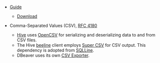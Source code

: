 
- [Guide](https://hadoop.apache.org/docs/stable/hadoop-project-dist/hadoop-common/SingleCluster.html)
  - [Download](http://www.apache.org/dyn/closer.cgi/hadoop/common/)

- Comma-Separated Values (CSV), [RFC 4180](https://datatracker.ietf.org/doc/html/rfc4180)
  - [Hive](https://github.com/apache/hive/blob/master/serde/src/java/org/apache/hadoop/hive/serde2/OpenCSVSerde.java) uses [OpenCSV](https://opencsv.sourceforge.net/) for serializing and deserializing data to and from CSV files. 
  - The Hive [beeline](https://cwiki.apache.org/confluence/display/hive/hiveserver2+clients#HiveServer2Clients-Separated-ValueOutputFormats "Starting with Hive 0.14 there are improved SV output formats available, namely dsv, csv2 and tsv2.") client employs [Super CSV](https://super-csv.github.io/super-csv/index.html) for CSV output. This dependency is adopted from [SQLLine](https://github.com/apache/hive/blob/master/beeline/src/java/org/apache/hive/beeline/SeparatedValuesOutputFormat.java).
  - DBeaver uses its own [CSV Exporter](https://github.com/dbeaver/dbeaver/blob/devel/plugins/org.jkiss.dbeaver.data.transfer/src/org/jkiss/dbeaver/tools/transfer/stream/exporter/DataExporterCSV.java).

